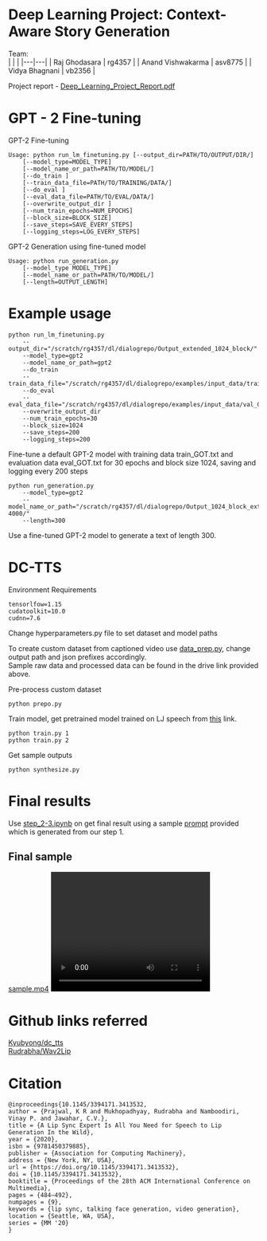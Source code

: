 # Deep Learning Project: Context-Aware Story Generation


Team:<br>
| | |
|---|---|
| Raj Ghodasara | rg4357 |
| Anand Vishwakarma | asv8775 |
| Vidya Bhagnani | vb2356 |

Project report - [Deep_Learning_Project_Report.pdf](Deep_Learning_Project_Report.pdf)

# 
# GPT - 2 Fine-tuning

GPT-2 Fine-tuning
```
Usage: python run_lm_finetuning.py [--output_dir=PATH/TO/OUTPUT/DIR/] 
    [--model_type=MODEL_TYPE] 
    [--model_name_or_path=PATH/TO/MODEL/] 
    [--do_train ]
    [--train_data_file=PATH/TO/TRAINING/DATA/] 
    [--do_eval ]
    [--eval_data_file=PATH/TO/EVAL/DATA/] 
    [--overwrite_output_dir ]
    [--num_train_epochs=NUM_EPOCHS]
    [--block_size=BLOCK_SIZE]
    [--save_steps=SAVE_EVERY_STEPS]
    [--logging_steps=LOG_EVERY_STEPS]
```

GPT-2 Generation using fine-tuned model
```
Usage: python run_generation.py 
    [--model_type MODEL_TYPE] 
    [--model_name_or_path=PATH/TO/MODEL/] 
    [--length=OUTPUT_LENGTH]
```

# Example usage
```
python run_lm_finetuning.py 
    --output_dir="/scratch/rg4357/dl/dialogrepo/Output_extended_1024_block/" 
    --model_type=gpt2 
    --model_name_or_path=gpt2 
    --do_train 
    --train_data_file="/scratch/rg4357/dl/dialogrepo/examples/input_data/train_GOT.txt" 
    --do_eval 
    --eval_data_file="/scratch/rg4357/dl/dialogrepo/examples/input_data/val_GOT.txt" 
    --overwrite_output_dir 
    --num_train_epochs=30 
    --block_size=1024 
    --save_steps=200 
    --logging_steps=200
```
Fine-tune a default GPT-2 model with training data train_GOT.txt and evaluation data eval_GOT.txt for 30 epochs and block size 1024, saving and logging every 200 steps

```
python run_generation.py 
    --model_type=gpt2 
    --model_name_or_path="/scratch/rg4357/dl/dialogrepo/Output_1024_block_extended/FT_512_select_dialogues/checkpoint-4000/" 
    --length=300
```
Use a fine-tuned GPT-2 model to generate a text of length 300.
#
# DC-TTS
Environment Requirements
```
tensorlfow=1.15
cudatoolkit=10.0
cudnn=7.6
```
Change hyperparameters.py file to set dataset and model paths

To create custom dataset from captioned video use [data_prep.py](data_prep.py), change output path and json prefixes accordingly.<br>
Sample raw data and processed data can be found in the drive link provided above.

Pre-process custom dataset
```
python prepo.py
```
Train model, get pretrained model trained on LJ speech from [this](https://www.dropbox.com/s/1oyipstjxh2n5wo/LJ_logdir.tar?dl=0) link. 
```
python train.py 1
python train.py 2
```
Get sample outputs
```
python synthesize.py
```
#
# Final results
Use [step_2-3.ipynb](step_2-3.ipynb) on get final result using a sample [prompt](prompt1.txt) provided which is generated from our step 1.

## Final sample
[sample.mp4](sample.mp4)
<video width="320" height="240" controls>
  <source src="sample.mp4" type="video/mp4">
</video>

# Github links referred
[Kyubyong/dc_tts](https://github.com/Kyubyong/dc_tts)<br>
[Rudrabha/Wav2Lip](https://github.com/Rudrabha/Wav2Lip)

# Citation
```
@inproceedings{10.1145/3394171.3413532,
author = {Prajwal, K R and Mukhopadhyay, Rudrabha and Namboodiri, Vinay P. and Jawahar, C.V.},
title = {A Lip Sync Expert Is All You Need for Speech to Lip Generation In the Wild},
year = {2020},
isbn = {9781450379885},
publisher = {Association for Computing Machinery},
address = {New York, NY, USA},
url = {https://doi.org/10.1145/3394171.3413532},
doi = {10.1145/3394171.3413532},
booktitle = {Proceedings of the 28th ACM International Conference on Multimedia},
pages = {484–492},
numpages = {9},
keywords = {lip sync, talking face generation, video generation},
location = {Seattle, WA, USA},
series = {MM '20}
}
```

